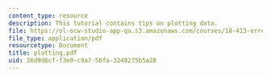 ```yaml
---
content_type: resource
description: This tutorial contains tips on plotting data.
file: https://ol-ocw-studio-app-qa.s3.amazonaws.com/courses/18-413-error-correcting-codes-laboratory-spring-2004/26d9d6cff3e0c9a750fa3249275b5a28_plotting.pdf
file_type: application/pdf
resourcetype: Document
title: plotting.pdf
uid: 26d9d6cf-f3e0-c9a7-50fa-3249275b5a28
---
```

